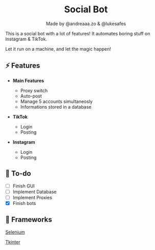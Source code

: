<h1 align="center"> Social Bot </h1>
<p align="center">Made by @andreaaa.zo & @lukesafes</p>

This is a social bot with a lot of features!
It automates boring stuff on Instagram & TikTok.

Let it run on a machine, and let the magic happen!

## ⚡️  Features
* **Main Features**
  * Proxy switch
  * Auto-post
  * Manage 5 accounts simultaneosly
  * Informations stored in a database

* **TikTok**
  * Login
  * Posting

* **Instagram**
  * Login
  * Posting

## 👀  To-do
- [ ] Finish GUI
- [ ] Implement Database
- [ ] Implement Proxies
- [x] Finish bots

## 🧬  Frameworks
[Selenium](https://github.com/SeleniumHQ/selenium)

[Tkinter](https://docs.python.org/3/library/tk.html)
